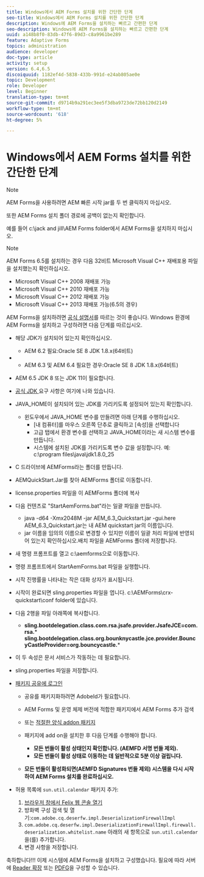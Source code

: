 ```yaml
---
title: Windows에서 AEM Forms 설치를 위한 간단한 단계
seo-title: Windows에서 AEM Forms 설치를 위한 간단한 단계
description: Windows에 AEM Forms을 설치하는 빠르고 간편한 단계
seo-description: Windows에 AEM Forms을 설치하는 빠르고 간편한 단계
uuid: a148b8f0-83db-47f6-89d3-c8a9961be289
feature: Adaptive Forms
topics: administration
audience: developer
doc-type: article
activity: setup
version: 6.4,6.5
discoiquuid: 1182ef4d-5838-433b-991d-e24ab805ae0e
topic: Development
role: Developer
level: Beginner
translation-type: tm+mt
source-git-commit: d9714b9a291ec3ee5f3dba9723de72bb120d2149
workflow-type: tm+mt
source-wordcount: '618'
ht-degree: 5%

---
```



# Windows에서 AEM Forms 설치를 위한 간단한 단계

>[!NOTE]
>
>AEM Forms을 사용하려면 AEM 빠른 시작 jar를 두 번 클릭하지 마십시오.
>
>또한 AEM Forms 설치 폴더 경로에 공백이 없는지 확인합니다.
>
>예를 들어 c:\jack and jill\AEM Forms folder에서 AEM Forms을 설치하지 마십시오.

>[!NOTE]
>
>AEM Forms 6.5를 설치하는 경우 다음 32비트 Microsoft Visual C++ 재배포용 파일을 설치했는지 확인하십시오.
>
>* Microsoft Visual C++ 2008 재배포 가능
>* Microsoft Visual C++ 2010 재배포 가능
>* Microsoft Visual C++ 2012 재배포 가능
>* Microsoft Visual C++ 2013 재배포 가능(6.5의 경우)


AEM Forms을 설치하려면 [공식 설명서](https://helpx.adobe.com/kr/experience-manager/6-3/forms/using/installing-configuring-aem-forms-osgi.html)를 따르는 것이 좋습니다. Windows 환경에 AEM Forms을 설치하고 구성하려면 다음 단계를 따르십시오.

* 해당 JDK가 설치되어 있는지 확인하십시오.
   * AEM 6.2 필요:Oracle SE 8 JDK 1.8.x(64비트)
* 
   * AEM 6.3 및 AEM 6.4 필요한 경우:Oracle SE 8 JDK 1.8.x(64비트)
* AEM 6.5 JDK 8 또는 JDK 11이 필요합니다.
* [공식 JDK ](https://helpx.adobe.com/experience-manager/6-3/sites/deploying/using/technical-requirements.html) 요구 사항은 여기에 나와 있습니다.
* JAVA_HOME이 설치되어 있는 JDK를 가리키도록 설정되어 있는지 확인합니다.
   * 윈도우에서 JAVA_HOME 변수를 만들려면 아래 단계를 수행하십시오.
      * [내 컴퓨터]를 마우스 오른쪽 단추로 클릭하고 [속성]을 선택합니다
      * 고급 탭에서 환경 변수를 선택하고 JAVA_HOME이라는 새 시스템 변수를 만듭니다.
      * 시스템에 설치된 JDK를 가리키도록 변수 값을 설정합니다. 예: c:\program files\java\jdk1.8.0_25

* C 드라이브에 AEMForms라는 폴더를 만듭니다.
* AEMQuickStart.Jar를 찾아 AEMForms 폴더로 이동합니다.
* license.properties 파일을 이 AEMForms 폴더에 복사
* 다음 컨텐츠로 &quot;StartAemForms.bat&quot;라는 일괄 파일을 만듭니다.
   * java -d64 -Xmx2048M -jar AEM_6.3_Quickstart.jar -gui.here AEM_6.3_Quickstart.jar는 내 AEM quickstart jar의 이름입니다.
   * jar 이름을 임의의 이름으로 변경할 수 있지만 이름이 일괄 처리 파일에 반영되어 있는지 확인하십시오.배치 파일을 AEMForms 폴더에 저장합니다.

* 새 명령 프롬프트를 열고 c:\aemforms으로 이동합니다.

* 명령 프롬프트에서 StartAemForms.bat 파일을 실행합니다.

* 시작 진행률을 나타내는 작은 대화 상자가 표시됩니다.

* 시작이 완료되면 sling.properties 파일을 엽니다. c:\AEMForms\crx-quickstart\conf folder에 있습니다.

* 다음 2행을 파일 아래쪽에 복사합니다.
   * **sling.bootdelegation.class.com.rsa.jsafe.provider.JsafeJCE=com.rsa.*** **sling.bootdelegation.class.org.bounknycastle.jce.provider.BouncyCastleProvider=org.bouncycastle.***
* 이 두 속성은 문서 서비스가 작동하는 데 필요합니다.
* sling.properties 파일을 저장합니다.

* [패키지 공유에 로그인](http://localhost:4502/crx/packageshare/login.html)

   * 공유를 패키지화하려면 AdobeId가 필요합니다.
   * AEM Forms 및 운영 체제 버전에 적합한 패키지에서 AEM Forms 추가 검색
   * 또는 [적절한 양식 addon 패키지](https://helpx.adobe.com/kr/aem-forms/kb/aem-forms-releases.html)
   * 패키지에 add on을 설치한 후 다음 단계를 수행해야 합니다.

      * **모든 번들이 활성 상태인지 확인합니다. (AEMFD 서명 번들 제외).**
      * **모든 번들이 활성 상태로 이동하는 데 일반적으로 5분 이상 걸립니다.**
   * **모든 번들이 활성화되면(AEMFD Signatures 번들 제외) 시스템을 다시 시작하여 AEM Forms 설치를 완료하십시오.**


* 허용 목록에 `sun.util.calendar` 패키지 추가:

   1. [브라우저 창에서 Felix 웹 콘솔 열기](http://localhost:4502/system/console/configMgr)
   2. 방화벽 구성 검색 및 열기:`com.adobe.cq.deserfw.impl.DeserializationFirewallImpl`
   3. `com.adobe.cq.deserfw.impl.DeserializationFirewallImpl.firewall.deserialization.whitelist.name` 아래의 새 항목으로 `sun.util.calendar`을(를) 추가합니다.
   4. 변경 사항을 저장합니다.

축하합니다!!! 이제 시스템에 AEM Forms을 설치하고 구성했습니다.
필요에 따라 서버에 [Reader 확장](https://helpx.adobe.com/experience-manager/6-3/forms/using/configuring-document-services.html) 또는 [ PDFG](https://helpx.adobe.com/experience-manager/6-3/forms/using/install-configure-pdf-generator.html)을 구성할 수 있습니다.
